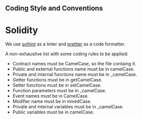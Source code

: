 ## Coding Style and Conventions

# Solidity

We use [solhint](https://github.com/protofire/solhint/blob/master/docs/rules.md) as a linter and [prettier](https://prettier.io/docs/en/index.html) as a code formatter.

A non-exhausitve list with some coding rules to be applied:

- Contract names must be CamelCase, so the file containg it.
- Public and external functions name must be in camelCase.
- Private and internal functions name must be in _camelCase.
- Getter functions must be in getCamelCase.
- Setter functions must be in setCamelCase.
- Function parameters must be in _camelCase.
- Event names must be in CamelCase.
- Modifier name must be in mixedCase.
- Private and internal variables must be in _camelCase.
- Public variables must be in camelCase.
